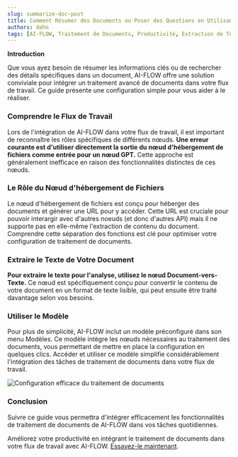 ```yaml
---
slug: summarize-doc-post
title: Comment Résumer des Documents ou Poser des Questions en Utilisant AI-FLOW
authors: dahn
tags: [AI-FLOW, Traitement de Documents, Productivité, Extraction de Texte]
---
```


<head>
  <meta
  name="description"
  content="Intégrez efficacement le traitement de documents avec AI-FLOW. Apprenez à résumer et extraire du texte des documents en suivant notre guide intuitif. Améliorez votre workflow dès aujourd'hui !"
  />
  <meta name="twitter:card" content="summary_large_image"/>
  <meta name="twitter:title" content="Comment Résumer des Documents ou Poser des Questions en Utilisant AI-FLOW" /> 
  <meta name="twitter:description" content="Ce guide fournit une configuration simple pour vous aider à intégrer efficacement le traitement de documents dans votre workflow." />
  <meta name="twitter:creator" content="@AIFlowApp"/>
  <meta name="twitter:image" content="https://docs.ai-flow.net/img/blog-card-images/blog-documents.png"/>
  <meta name="twitter:image:alt" content="Ce guide fournit une configuration simple pour vous aider à intégrer efficacement le traitement de documents dans votre workflow."/>
  <meta property="og:image" content="https://docs.ai-flow.net/img/blog-card-images/blog-documents.png" data-rh="true"/>
</head>

**Introduction**

Que vous ayez besoin de résumer les informations clés ou de rechercher des détails spécifiques dans un document, AI-FLOW offre une solution conviviale pour intégrer un traitement avancé de documents dans votre flux de travail. Ce guide présente une configuration simple pour vous aider à le réaliser.

### Comprendre le Flux de Travail

Lors de l'intégration de AI-FLOW dans votre flux de travail, il est important de reconnaître les rôles spécifiques de différents nœuds. **Une erreur courante est d'utiliser directement la sortie du nœud d'hébergement de fichiers comme entrée pour un nœud GPT.** Cette approche est généralement inefficace en raison des fonctionnalités distinctes de ces nœuds.

### Le Rôle du Nœud d'hébergement de Fichiers

Le nœud d'hébergement de fichiers est conçu pour héberger des documents et générer une URL pour y accéder. Cette URL est cruciale pour pouvoir interargir avec d'autres noeuds (et donc d'autres API) mais il ne supporte pas en elle-même l'extraction de contenu du document. Comprendre cette séparation des fonctions est clé pour optimiser votre configuration de traitement de documents.

### Extraire le Texte de Votre Document

**Pour extraire le texte pour l'analyse, utilisez le nœud Document-vers-Texte.** Ce nœud est spécifiquement conçu pour convertir le contenu de votre document en un format de texte lisible, qui peut ensuite être traité davantage selon vos besoins.

### Utiliser le Modèle

Pour plus de simplicité, AI-FLOW inclut un modèle préconfiguré dans son menu Modèles. Ce modèle intègre les nœuds nécessaires au traitement des documents, vous permettant de mettre en place la configuration en quelques clics. Accéder et utiliser ce modèle simplifie considérablement l'intégration des tâches de traitement de documents dans votre flux de travail.

![Configuration efficace du traitement de documents](/img/blog-images/summarize-doc-post.png)

### Conclusion

Suivre ce guide vous permettra d'intégrer efficacement les fonctionnalités de traitement de documents de AI-FLOW dans vos tâches quotidiennes.

Améliorez votre productivité en intégrant le traitement de documents dans votre flux de travail avec AI-FLOW. [Essayez-le maintenant](https://app.ai-flow.net).
